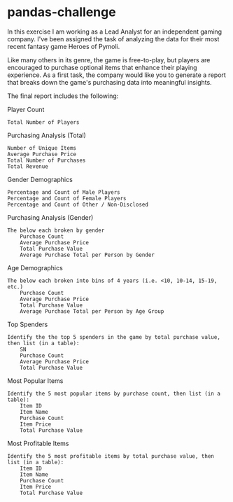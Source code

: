 # pandas-challenge


In this exercise I am working as a Lead Analyst for an independent gaming company. I've been assigned the task of analyzing the data for their most recent fantasy game Heroes of Pymoli.

Like many others in its genre, the game is free-to-play, but players are encouraged to purchase optional items that enhance their playing experience. As a first task, the company would like you to generate a report that breaks down the game's purchasing data into meaningful insights.

The final report includes the following:

Player Count

    Total Number of Players

Purchasing Analysis (Total)

    Number of Unique Items
    Average Purchase Price
    Total Number of Purchases
    Total Revenue

Gender Demographics

    Percentage and Count of Male Players
    Percentage and Count of Female Players
    Percentage and Count of Other / Non-Disclosed

Purchasing Analysis (Gender)

    The below each broken by gender
        Purchase Count
        Average Purchase Price
        Total Purchase Value
        Average Purchase Total per Person by Gender

Age Demographics

    The below each broken into bins of 4 years (i.e. <10, 10-14, 15-19, etc.)
        Purchase Count
        Average Purchase Price
        Total Purchase Value
        Average Purchase Total per Person by Age Group

Top Spenders

    Identify the the top 5 spenders in the game by total purchase value, then list (in a table):
        SN
        Purchase Count
        Average Purchase Price
        Total Purchase Value

Most Popular Items

    Identify the 5 most popular items by purchase count, then list (in a table):
        Item ID
        Item Name
        Purchase Count
        Item Price
        Total Purchase Value

Most Profitable Items

    Identify the 5 most profitable items by total purchase value, then list (in a table):
        Item ID
        Item Name
        Purchase Count
        Item Price
        Total Purchase Value


